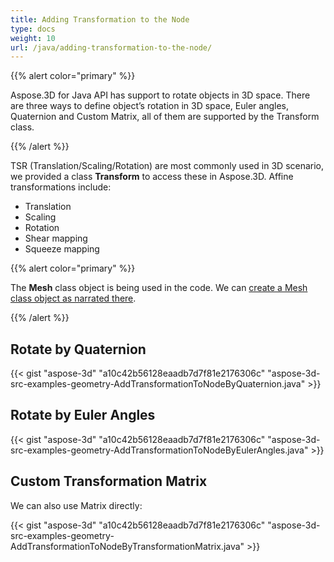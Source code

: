 ```yaml
---
title: Adding Transformation to the Node
type: docs
weight: 10
url: /java/adding-transformation-to-the-node/
---
```


{{% alert color="primary" %}} 

Aspose.3D for Java API has support to rotate objects in 3D space. There are three ways to define object’s rotation in 3D space, Euler angles, Quaternion and Custom Matrix, all of them are supported by the Transform class.

{{% /alert %}} 

TSR (Translation/Scaling/Rotation) are most commonly used in 3D scenario, we provided a class **Transform** to access these in Aspose.3D. Affine transformations include:

- Translation
- Scaling
- Rotation
- Shear mapping
- Squeeze mapping

{{% alert color="primary" %}} 

The **Mesh** class object is being used in the code. We can [create a Mesh class object as narrated there](https://docs.dynabic.com/display/3djava/Create+3D+Mesh+and+Scene).

{{% /alert %}} 
## **Rotate by Quaternion**
{{< gist "aspose-3d" "a10c42b56128eaadb7d7f81e2176306c" "aspose-3d-src-examples-geometry-AddTransformationToNodeByQuaternion.java" >}}
## **Rotate by Euler Angles**
{{< gist "aspose-3d" "a10c42b56128eaadb7d7f81e2176306c" "aspose-3d-src-examples-geometry-AddTransformationToNodeByEulerAngles.java" >}}
## **Custom Transformation Matrix**
We can also use Matrix directly:

{{< gist "aspose-3d" "a10c42b56128eaadb7d7f81e2176306c" "aspose-3d-src-examples-geometry-AddTransformationToNodeByTransformationMatrix.java" >}}
